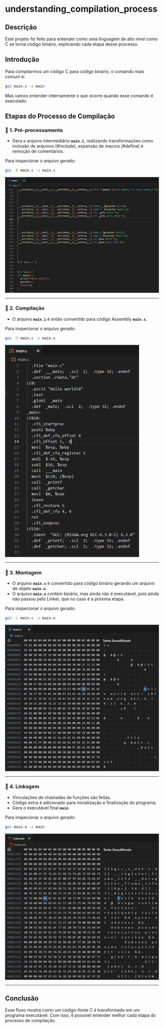 # understanding_compilation_process

## Descrição

Este projeto foi feito para entender como uma linguagem de alto nível como C se torna código binário, explicando cada etapa desse processo.

## Introdução

Para compilarmos um código C para código binário, o comando mais comum é:

```sh
gcc main.c -o main
```

Mas vamos entender internamente o que ocorre quando esse comando é executado.

## Etapas do Processo de Compilação

### 🔹 1. Pré-processamento

- Gera o arquivo intermediário **`main.i`**, realizando transformações como inclusão
de arquivos (#include), expansão de macros (#define) e remoção de comentários.

Para inspecionar o arquivo gerado:

```sh
gcc -E main.c -o main.i
```

![main.i](https://raw.githubusercontent.com/gheysiell/images/main/understanding_compilation_proccess.i.png)

---

### 🔹 2. Compilação

- O arquivo **`main.i`** é então convertido para código Assembly **`main.s`**.

Para inspecionar o arquivo gerado:

```sh
gcc -S main.c -o main.s
```

![main.s](https://raw.githubusercontent.com/gheysiell/images/main/understanding_compilation_proccess.s.png)

---

### 🔹 3. Montagem

- O arquivo **`main.s`** é convertido para código binário gerando um arquivo de objeto **`main.o`**.
- O arquivo **`main.o`** contém binário, mas ainda não é executável, pois ainda não passou pelo Linker, que
  no caso é a próxima etapa.

Para inspecionar o arquivo gerado:

```sh
gcc -c main.c -o main.o
```

![main.o](https://raw.githubusercontent.com/gheysiell/images/main/understanding_compilation_proccess.o.png)

---

### 🔹 4. Linkagem

- Vinculações de chamadas de funções são feitas.
- Código extra é adicionado para inicialização e finalização do programa.
- Gera o executável final **`main`**.

Para inspecionar o arquivo gerado:

```sh
gcc main.o -o main
```

![main.exe](https://raw.githubusercontent.com/gheysiell/images/main/understanding_compilation_proccess.exe.png)

---

## Conclusão

Esse fluxo mostra como um código-fonte C é transformado em um programa executável. Com isso, é possível entender melhor cada etapa do processo de compilação.

